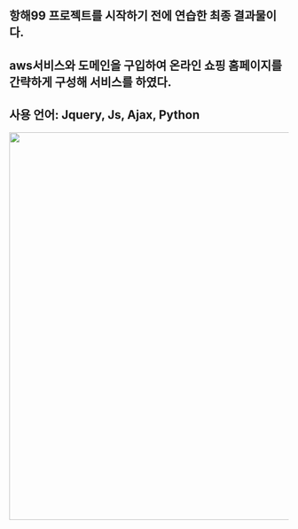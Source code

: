 ## 항해99 프로젝트를 시작하기 전에 연습한 최종 결과물이다.
## aws서비스와 도메인을 구입하여 온라인 쇼핑 홈페이지를 간략하게 구성해 서비스를 하였다.
## 사용 언어: Jquery, Js, Ajax, Python
<img src="https://user-images.githubusercontent.com/58503562/132932823-f3df08c6-a758-4e64-9c0c-91f1ef0a5275.PNG" width="1000" height="700">
